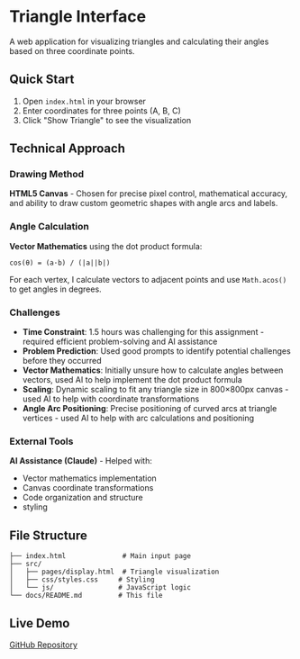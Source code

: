 # Triangle Interface

A web application for visualizing triangles and calculating their angles based on three coordinate points.

## Quick Start

1. Open `index.html` in your browser
2. Enter coordinates for three points (A, B, C)
3. Click "Show Triangle" to see the visualization

## Technical Approach

### Drawing Method
**HTML5 Canvas** - Chosen for precise pixel control, mathematical accuracy, and ability to draw custom geometric shapes with angle arcs and labels.

### Angle Calculation
**Vector Mathematics** using the dot product formula:
```
cos(θ) = (a·b) / (|a||b|)
```
For each vertex, I calculate vectors to adjacent points and use `Math.acos()` to get angles in degrees.

### Challenges
- **Time Constraint**: 1.5 hours was challenging for this assignment - required efficient problem-solving and AI assistance
- **Problem Prediction**: Used good prompts to identify potential challenges before they occurred
- **Vector Mathematics**: Initially unsure how to calculate angles between vectors, used AI to help implement the dot product formula
- **Scaling**: Dynamic scaling to fit any triangle size in 800×800px canvas - used AI to help with coordinate transformations
- **Angle Arc Positioning**: Precise positioning of curved arcs at triangle vertices - used AI to help with arc calculations and positioning


### External Tools
**AI Assistance (Claude)** - Helped with:
- Vector mathematics implementation
- Canvas coordinate transformations
- Code organization and structure
- styling

## File Structure
```
├── index.html              # Main input page
├── src/
│   ├── pages/display.html  # Triangle visualization
│   ├── css/styles.css     # Styling
│   └── js/                # JavaScript logic
└── docs/README.md         # This file
```

## Live Demo
[GitHub Repository](https://github.com/roiyot26/Try-The-Triangle)
